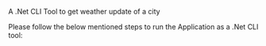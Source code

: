 A .Net CLI Tool to get weather update of a city

Please follow the below mentioned steps to run the Application as a .Net CLI tool:
